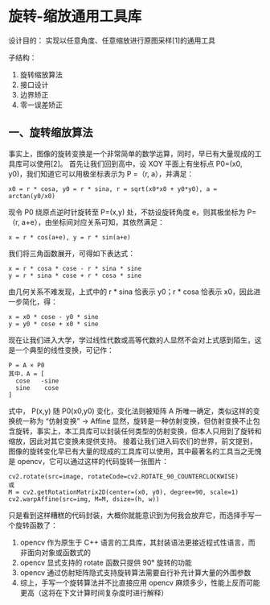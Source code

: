 # 旋转-缩放通用工具库

设计目的：
  实现以任意角度、任意缩放进行原图采样[1]的通用工具
  
子结构：
  1. 旋转缩放算法
  2. 接口设计
  3. 边界矫正
  4. 零一误差矫正

## 一、旋转缩放算法

事实上，图像的旋转变换是一个非常简单的数学运算，同时，早已有大量现成的工具库可以使用[2]。
首先让我们回到高中，设 XOY 平面上有坐标点 P0=(x0, y0)，我们知道它可以用极坐标表示为 P =（r, a），并满足：
```
x0 = r * cosa, y0 = r * sina, r = sqrt(x0*x0 + y0*y0), a = arctan(y0/x0)
```
现令 P0 绕原点逆时针旋转至 P=(x,y) 处，不妨设旋转角度 e，则其极坐标为 P=（r, a+e），由坐标间对应关系可知，其依然满足：
```
x = r * cos(a+e), y = r * sin(a+e)
```
我们将三角函数展开，可得如下表达式：
```
x = r * cosa * cose - r * sina * sine
y = r * sina * cose + r * cosa * sine
```
由几何关系不难发现，上式中的 r * sina 恰表示 y0；r * cosa 恰表示 x0，因此进一步简化，得：
```
x = x0 * cose - y0 * sine
y = y0 * cose + x0 * sine
```
现在让我们进入大学，学过线性代数或高等代数的人显然不会对上式感到陌生，这是一个典型的线性变换，可记作：
```
P = A × P0
其中，A = [
  cose   -sine
  sine    cose
]
```
式中， P(x,y) 随 P0(x0,y0) 变化，变化法则被矩阵 A 所唯一确定，类似这样的变换统一称为 “仿射变换” -> Affine
显然，旋转是一种仿射变换，但仿射变换不止包含旋转，事实上，本工具库可以封装任何类型的仿射变换，但本人只用到了旋转和缩放，因此对其它变换未提供支持。
接着让我们进入码农们的世界，前文提到，图像的旋转变化早已有大量的现成的工具库可以使用，其中最著名的工具当之无愧是 opencv，它可以通过这样的代码旋转一张图片：
```
cv2.rotate(src=image, rotateCode=cv2.ROTATE_90_COUNTERCLOCKWISE)
或
M = cv2.getRotationMatrix2D(center=(x0, y0), degree=90, scale=1)
cv2.warpAffine(src=img, M=M, dsize=(h, w))
```
只是看到这样糟糕的代码封装，大概你就能意识到为何我会放弃它，而选择手写一个旋转函数了：
  1. opencv 作为原生于 C++ 语言的工具库，其封装语法更接近程式性语言，而非面向对象或函数式的
  2. opencv 显式支持的 rotate 函数只提供 90° 旋转的功能
  3. opencv 通过仿射矩阵隐式支持旋转算法需要自行补充计算大量的外围参数
  4. 综上，手写一个旋转算法并不比直接应用 opencv 麻烦多少，性能上反而可能更高（这将在下文计算时间复杂度时进行解释）









